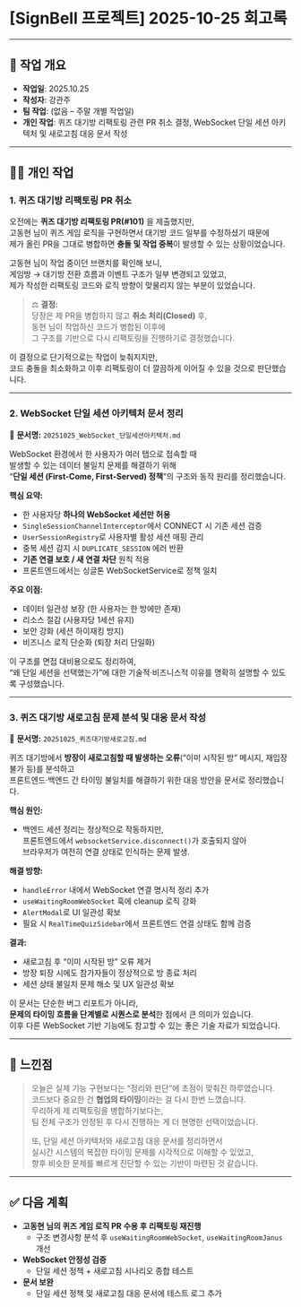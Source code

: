 # [SignBell 프로젝트] 2025-10-25 회고록

---

## 📝 작업 개요

* **작업일**: 2025.10.25
* **작성자**: 강관주
* **팀 작업**: (없음 – 주말 개별 작업일)
* **개인 작업**: 퀴즈 대기방 리팩토링 관련 PR 취소 결정, WebSocket 단일 세션 아키텍처 및 새로고침 대응 문서 작성

---

## 👨‍💻 개인 작업

### 1. 퀴즈 대기방 리팩토링 PR 취소

오전에는 **퀴즈 대기방 리팩토링 PR(#101)** 을 제출했지만,  
고동현 님이 퀴즈 게임 로직을 구현하면서 대기방 코드 일부를 수정하셨기 때문에  
제가 올린 PR을 그대로 병합하면 **충돌 및 작업 중복**이 발생할 수 있는 상황이었습니다.

고동현 님이 작업 중이던 브랜치를 확인해 보니,  
게임방 → 대기방 전환 흐름과 이벤트 구조가 일부 변경되고 있었고,  
제가 작성한 리팩토링 코드와 로직 방향이 맞물리지 않는 부분이 있었습니다.

> ⚖️ **결정:**  
> 당장은 제 PR을 병합하지 않고 **취소 처리(Closed)** 후,  
> 동현 님이 작업하신 코드가 병합된 이후에  
> 그 구조를 기반으로 다시 리팩토링을 진행하기로 결정했습니다.

이 결정으로 단기적으로는 작업이 늦춰지지만,  
코드 충돌을 최소화하고 이후 리팩토링이 더 깔끔하게 이어질 수 있을 것으로 판단했습니다.

---

### 2. WebSocket 단일 세션 아키텍처 문서 정리

📄 **문서명:** `20251025_WebSocket_단일세션아키텍처.md`

WebSocket 환경에서 한 사용자가 여러 탭으로 접속할 때  
발생할 수 있는 데이터 불일치 문제를 해결하기 위해  
“**단일 세션 (First-Come, First-Served) 정책**”의 구조와 동작 원리를 정리했습니다.

**핵심 요약:**
- 한 사용자당 **하나의 WebSocket 세션만 허용**
- `SingleSessionChannelInterceptor`에서 CONNECT 시 기존 세션 검증
- `UserSessionRegistry`로 사용자별 활성 세션 매핑 관리
- 중복 세션 감지 시 `DUPLICATE_SESSION` 에러 반환
- **기존 연결 보호 / 새 연결 차단** 원칙 적용
- 프론트엔드에서는 싱글톤 WebSocketService로 정책 일치

**주요 이점:**
- 데이터 일관성 보장 (한 사용자는 한 방에만 존재)
- 리소스 절감 (사용자당 1세션 유지)
- 보안 강화 (세션 하이재킹 방지)
- 비즈니스 로직 단순화 (퇴장 처리 단일화)

이 구조를 면접 대비용으로도 정리하여,  
“왜 단일 세션을 선택했는가”에 대한 기술적·비즈니스적 이유를 명확히 설명할 수 있도록 구성했습니다.

---

### 3. 퀴즈 대기방 새로고침 문제 분석 및 대응 문서 작성

📄 **문서명:** `20251025_퀴즈대기방새로고침.md`

퀴즈 대기방에서 **방장이 새로고침할 때 발생하는 오류**(“이미 시작된 방” 메시지, 재입장 불가 등)를 분석하고  
프론트엔드·백엔드 간 타이밍 불일치를 해결하기 위한 대응 방안을 문서로 정리했습니다.

**핵심 원인:**
- 백엔드 세션 정리는 정상적으로 작동하지만,  
  프론트엔드에서 `websocketService.disconnect()`가 호출되지 않아  
  브라우저가 여전히 연결 상태로 인식하는 문제 발생.

**해결 방향:**
- `handleError` 내에서 WebSocket 연결 명시적 정리 추가
- `useWaitingRoomWebSocket` 훅에 cleanup 로직 강화
- `AlertModal`로 UI 일관성 확보
- 필요 시 `RealTimeQuizSidebar`에서 프론트엔드 연결 상태도 함께 검증

**결과:**
- 새로고침 후 “이미 시작된 방” 오류 제거
- 방장 퇴장 시에도 참가자들이 정상적으로 방 종료 처리
- 세션 상태 불일치 문제 해소 및 UX 일관성 확보

이 문서는 단순한 버그 리포트가 아니라,  
**문제의 타이밍 흐름을 단계별로 시퀀스로 분석**한 점에서 큰 의미가 있습니다.  
이후 다른 WebSocket 기반 기능에도 참고할 수 있는 좋은 기술 자료가 되었습니다.

---

## 🤔 느낀점

> 오늘은 실제 기능 구현보다는 “정리와 판단”에 초점이 맞춰진 하루였습니다.  
> 코드보다 중요한 건 **협업의 타이밍**이라는 걸 다시 한번 느꼈습니다.  
> 무리하게 제 리팩토링을 병합하기보다는,  
> 팀 전체 구조가 안정된 후 다시 진행하는 게 더 현명한 선택이었습니다.
>
> 또, 단일 세션 아키텍처와 새로고침 대응 문서를 정리하면서  
> 실시간 시스템의 복잡한 타이밍 문제를 시각적으로 이해할 수 있었고,  
> 향후 비슷한 문제를 빠르게 진단할 수 있는 기반이 마련된 것 같습니다.

---

## ✅ 다음 계획

* **고동현 님의 퀴즈 게임 로직 PR 수용 후 리팩토링 재진행**
  - 구조 변경사항 분석 후 `useWaitingRoomWebSocket`, `useWaitingRoomJanus` 개선
* **WebSocket 안정성 검증**
  - 단일 세션 정책 + 새로고침 시나리오 종합 테스트
* **문서 보완**
  - 단일 세션 정책 및 새로고침 대응 문서에 테스트 로그 추가
